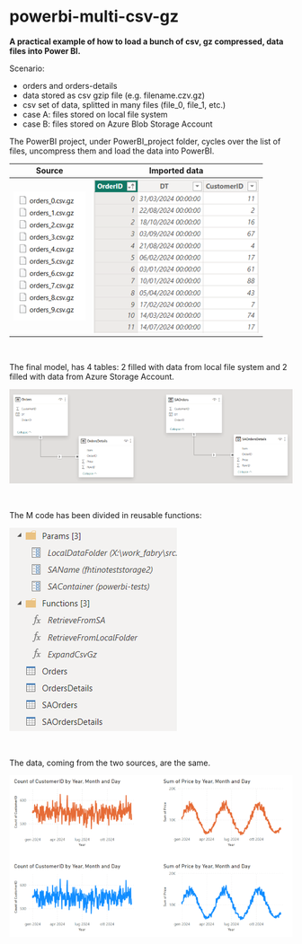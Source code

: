 # powerbi-multi-csv-gz

**A practical example of how to load a bunch of csv, gz compressed, data files into Power BI.**

Scenario:
- orders and orders-details
- data stored as csv gzip file (e.g. filename.czv.gz)
- csv set of data, splitted in many files (file_0, file_1, etc.)
- case A: files stored on local file system
- case B: files stored on Azure Blob Storage Account

The PowerBI project, under PowerBI_project folder, cycles over the list of files, uncompress them and load the data into PowerBI. 

| Source | Imported data |
|--|--|
| ![](_imgs/orders_files.png) | ![](_imgs/orders_data.png) |

<br/>

The final model, has 4 tables: 2 filled with data from local file system and 2 filled with data from Azure Storage Account. 

![](_imgs/modelview.png)

<br/>

The M code has been divided in reusable functions:

![](_imgs/functionsandqueries.png)

<br/>

The data, coming from the two sources, are the same.

![](_imgs/charts.png)

